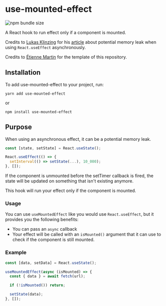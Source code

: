 # use-mounted-effect

![npm bundle size](https://img.shields.io/bundlephobia/min/use-mounted-effect)

A React hook to run effect only if a component is mounted.

Credits to [Lukas Klinzing](https://dev.to/theluk) for his [article](https://dev.to/theluk/usemountedeffect-asynchronous-useeffect-on-potentially-unmounted-components-5d56) about potential memory leak when using `React.useEffect` asynchronously.

Credits to [Étienne Martin](https://etiennemartin.ca) for the template of this repository. 

## Installation

To add use-mounted-effect to your project, run:

```shell script
yarn add use-mounted-effect
```
or
```shell script
npm install use-mounted-effect
```

## Purpose

When using an asynchronous effect, it can be a potential memory leak.

```typescript
const [state, setState] = React.useState();

React.useEffect(() => {
  setInterval(() => setState(...), 10_000);
}, []);
```

If the component is unmounted before the setTimer callback is fired, the state will be updated on something that isn't existing anymore.

This hook will run your effect only if the component is mounted.

### Usage

You can use `useMountedEffect` like you would use `React.useEffect`, but it provides you the following benefits:

- You can pass an `async` callback
- Your effect will be called with an `isMounted()` argument that it can use to check if the component is still mounted.

### Example

```typescript
const [data, setData] = React.useState();

useMountedEffect(async (isMounted) => {
  const { data } = await fetch(url);

  if (!isMounted()) return;

  setState(data);
}, []);
```

